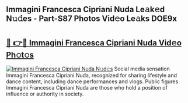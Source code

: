 ## Immagini Francesca Cipriani Nuda Le𝚊k𝚎d N𝚞𝚍es - Part-S87 Photos Vid𝚎o Le𝚊ks DOE9x

# <h2><a href="http://fbbsqv2.evod.top/?m=Immagini+Francesca+Cipriani+Nuda">🔗 👉🔴 Immagini Francesca Cipriani Nuda Vid𝚎o Ph𝚘t𝚘s</a></h2>

[![Immagini Francesca Cipriani Nuda N𝚞d𝚎s](https://i.imgur.com/8V9OHl7.gif)](http://fbbsqv2.evod.top/?m=Immagini+Francesca+Cipriani+Nuda)
Social media sensation Immagini Francesca Cipriani Nuda, recognized for sharing lifestyle and dance content, including dance performances and vlogs. Public figures Immagini Francesca Cipriani Nuda are those who hold a position of influence or authority in society. 
